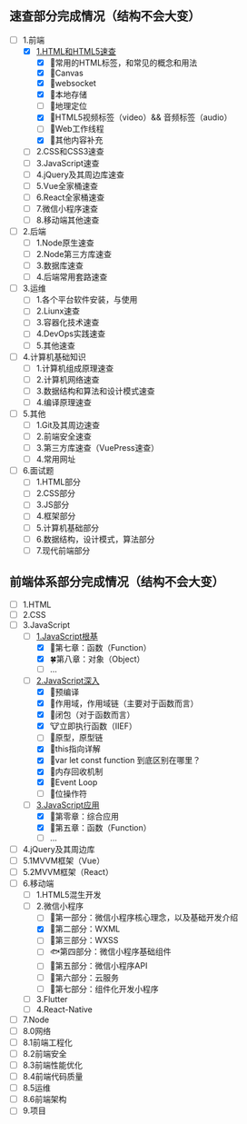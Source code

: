 ## 速查部分完成情况（结构不会大变）

- [ ] 1.前端
    - [x] [1.HTML和HTML5速查](https://zhukunpenglinyutong.github.io/1.quickcheck/1.%E5%89%8D%E7%AB%AF/1.HTML%E5%92%8CHTML5.html)
        - [x] 🌵常用的HTML标签，和常见的概念和用法
        - [x] 🎄Canvas
        - [x] 🌲websocket
        - [x] 🌳本地存储
        - [ ] 🌴地理定位
        - [x] 🌱HTML5视频标签（video）&& 音频标签（audio）
        - [ ] 🌿Web工作线程
        - [x] 🍃其他内容补充
    - [ ] 2.CSS和CSS3速查
    - [ ] 3.JavaScript速查
    - [ ] 4.jQuery及其周边库速查
    - [ ] 5.Vue全家桶速查
    - [ ] 6.React全家桶速查
    - [ ] 7.微信小程序速查
    - [ ] 8.移动端其他速查
- [ ] 2.后端
    - [ ] 1.Node原生速查
    - [ ] 2.Node第三方库速查
    - [ ] 3.数据库速查
    - [ ] 4.后端常用套路速查
- [ ] 3.运维
    - [ ] 1.各个平台软件安装，与使用
    - [ ] 2.Liunx速查
    - [ ] 3.容器化技术速查
    - [ ] 4.DevOps实践速查
    - [ ] 5.其他速查
- [ ] 4.计算机基础知识
    - [ ] 1.计算机组成原理速查
    - [ ] 2.计算机网络速查
    - [ ] 3.数据结构和算法和设计模式速查
    - [ ] 4.编译原理速查
- [ ] 5.其他
    - [ ] 1.Git及其周边速查
    - [ ] 2.前端安全速查
    - [ ] 3.第三方库速查（VuePress速查）
    - [ ] 4.常用网址
- [ ] 6.面试题
    - [ ] 1.HTML部分 
    - [ ] 2.CSS部分
    - [ ] 3.JS部分
    - [ ] 4.框架部分
    - [ ] 5.计算机基础部分
    - [ ] 6.数据结构，设计模式，算法部分 
    - [ ] 7.现代前端部分

## 前端体系部分完成情况（结构不会大变）


- [ ] 1.HTML
- [ ] 2.CSS
- [ ] 3.JavaScript
    - [ ] [1.JavaScript根基](https://zhukunpenglinyutong.github.io/2.note/3.JavaScript/1.JavaScript根基.html)
        - [x] 🌲第七章：函数（Function）
        - [x] 🍀第八章：对象（Object）
        - [ ] ...
    - [ ] [2.JavaScript深入](https://zhukunpenglinyutong.github.io/2.note/3.JavaScript/2.JavaScript深入.html)
        - [x] 🐶预编译
        - [x] 🐹作用域，作用域链（主要对于函数而言）
        - [x] 🐼闭包（对于函数而言）
        - [x] 🐮立即执行函数（IIEF）
        - [ ] 🙉原型，原型链
        - [x] 🐯this指向详解
        - [x] 🐸var let const function 到底区别在哪里？
        - [x] 🐙内存回收机制
        - [x] 🐔Event Loop
        - [ ] 🐣位操作符
    - [ ] [3.JavaScript应用](https://zhukunpenglinyutong.github.io/2.note/3.JavaScript/3.JavaScript应用.html)
        - [x] 🐲第零章：综合应用
        - [x] 🌴第五章：函数（Function）
        - [ ] ...
- [ ] 4.jQuery及其周边库
- [ ] 5.1MVVM框架（Vue）
- [ ] 5.2MVVM框架（React）
- [ ] 6.移动端
    - [ ] 1.HTML5混生开发
    - [ ] 2.微信小程序
        - [ ] 🐬第一部分：微信小程序核心理念，以及基础开发介绍
        - [x] 🐳第二部分：WXML
        - [ ] 🐠第三部分：WXSS
        - [ ] 🐟第四部分：微信小程序基础组件
        - [ ] 🐌第五部分：微信小程序API
        - [ ] 🦀第六部分：云服务
        - [ ] 🦋第七部分：组件化开发小程序
    - [ ] 3.Flutter
    - [ ] 4.React-Native
- [ ] 7.Node
- [ ] 8.0网络
- [ ] 8.1前端工程化
- [ ] 8.2前端安全
- [ ] 8.3前端性能优化
- [ ] 8.4前端代码质量
- [ ] 8.5运维
- [ ] 8.6前端架构
- [ ] 9.项目
